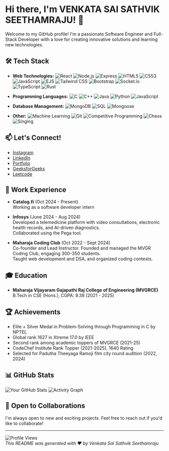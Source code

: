 # Hi there, I'm VENKATA SAI SATHVIK SEETHAMRAJU! 👋

Welcome to my GitHub profile! I'm a passionate Software Engineer and Full-Stack Developer with a love for creating innovative solutions and learning new technologies.

## 🛠️ Tech Stack

- **Web Technologies:**
 ![React](https://img.shields.io/badge/-React-61DAFB?style=flat&logo=react&logoColor=white)
![Node.js](https://img.shields.io/badge/-Node.js-339933?style=flat&logo=node.js&logoColor=white)
![Express](https://img.shields.io/badge/-Express-000000?style=flat&logo=express&logoColor=white)
![HTML5](https://img.shields.io/badge/-HTML5-E34F26?style=flat&logo=html5&logoColor=white)
![CSS3](https://img.shields.io/badge/-CSS3-1572B6?style=flat&logo=css3&logoColor=white)
![JavaScript](https://img.shields.io/badge/-JavaScript-F7DF1E?style=flat&logo=javascript&logoColor=black)
![EJS](https://img.shields.io/badge/-EJS-4F5B93?style=flat&logo=ejs&logoColor=white)
![Tailwind CSS](https://img.shields.io/badge/-Tailwind%20CSS-06B6D4?style=flat&logo=tailwind-css&logoColor=white)
![Bootstrap](https://img.shields.io/badge/-Bootstrap-7952B3?style=flat&logo=bootstrap&logoColor=white)
![Socket.io](https://img.shields.io/badge/-Socket.io-010101?style=flat&logo=socket.io&logoColor=white)
![TypeScript](https://img.shields.io/badge/-TypeScript-3178C6?style=flat&logo=typescript&logoColor=white)
![Rust](https://img.shields.io/badge/-Rust-000000?style=flat&logo=rust&logoColor=white)  
  

- **Programming Languages:**
  ![C](https://img.shields.io/badge/-C-A8B9CC?style=flat&logo=c&logoColor=black)
  ![C++](https://img.shields.io/badge/-C%2B%2B-F34B7D?style=flat&logo=c%2B%2B&logoColor=white)
  ![Java](https://img.shields.io/badge/-Java-007396?style=flat&logo=java&logoColor=white)
  ![Python](https://img.shields.io/badge/-Python-3776AB?style=flat&logo=python&logoColor=white)
  ![JavaScript](https://img.shields.io/badge/-JavaScript-F7DF1E?style=flat&logo=javascript&logoColor=black)

- **Database Management:**
  ![MongoDB](https://img.shields.io/badge/-MongoDB-47A248?style=flat&logo=mongodb&logoColor=white)
  ![SQL](https://img.shields.io/badge/-SQL-003B57?style=flat&logo=postgresql&logoColor=white)
  ![Mongoose](https://img.shields.io/badge/-Mongoose-880000?style=flat&logo=mongoose&logoColor=white)

- **Other:**
  ![Machine Learning](https://img.shields.io/badge/-Machine%20Learning-F5A300?style=flat&logo=python&logoColor=white)
  ![Git](https://img.shields.io/badge/-Git-F05032?style=flat&logo=git&logoColor=white)
  ![Competitive Programming](https://img.shields.io/badge/-Competitive%20Programming-2D2D2D?style=flat&logo=codeforces&logoColor=white)
  ![Chess](https://img.shields.io/badge/-Chess-000000?style=flat&logo=chess&logoColor=white)
  ![Singing](https://img.shields.io/badge/-Singing-FF0000?style=flat&logo=singing&logoColor=white)

## 📫 Let's Connect!

- [Instagram](https://www.instagram.com/svssathvik7/?hl=en)
- [LinkedIn]([(https://www.linkedin.com/in/venkata-sai-sathvik-seethamraju-a76596230/)])
- [Portfolio](http://sathvik-7-portfolio.onrender.com/)
- [GeeksforGeeks](https://www.geeksforgeeks.org/user/svssathvik77/)
- [Leetcode](https://leetcode.com/u/sevesasa77/)

## 💼 Work Experience

- **Catalog.fi** (Oct 2024 - Present)  
  Working as a software developer intern    
  
- **Infosys** (June 2024 - Aug 2024)  
  Developed a telemedicine platform with video consultations, electronic health records, and AI-driven diagnostics.  
  Collaborated using the Pega tool.

- **Maharaja Coding Club** (Oct 2022 - Sept 2024)  
  Co-founder and Lead Instructor. Founded and managed the MVGR Coding Club, engaging 300-350 students.  
  Taught web development and DSA, and organized coding contests.

## 🎓 Education

- **Maharaja Vijayaram Gajapathi Raj College of Engineering (MVGRCE)**  
  B.Tech in CSE (Hons.), CGPA: 9.38 (2021 - 2025)

## 🏆 Achievements

- Elite + Silver Medal in Problem-Solving through Programming in C by NPTEL
- Global rank 1627 in Xtreme 17.0 by IEEE
- Second rank among academic toppers of MVGRCE (2021-25)
- CodeChef Institute Rank Topper (2021-2025), 1640 Rating
- Selected for Padutha Theeyaga Ramoji film city round audition (2022, 2024)

## 📊 GitHub Stats

![Your GitHub Stats](https://github-readme-stats.vercel.app/api?username=svssathvik7&show_icons=true&theme=dark)
![Activity Graph](https://github-profile-summary-cards.vercel.app/api/cards/most-commit-language?username=svssathvik7&theme=dark)  


## 📅 Open to Collaborations

I'm always open to new and exciting projects. Feel free to reach out if you'd like to collaborate!

---
![Profile Views](https://komarev.com/ghpvc/?username=svssathvik7)  
*This README was generated with ❤️ by Venkata Sai Sathvik Seethamraju*
